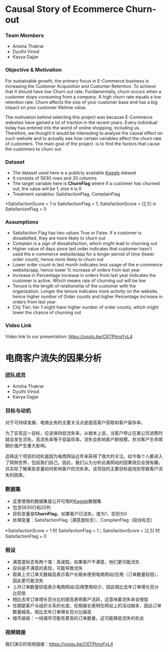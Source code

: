# Causal Story of Ecommerce Churn-out

### Team Members
- Anisha Thakrar
- Dyuthi Vinod
- Kavya Gajjar

### Objective & Motivation

For sustainable growth, the primary focus in E-Commerce business is increasing the Customer Acquisition and Customer Retention. 
To achieve that it should have low Churn out rate. Fundamentally, churn occurs when a customer stops consuming from a company. A high churn rate equals a low retention rate. Churn affects the size of your customer base and has a big impact on your customer lifetime value.

The motivation behind selecting this project was because E-Commerce websites have gained a lot of traction in the recent years. Every individual today has entered into the world of online shopping, including us. Therefore, we thought it would be interesting to analyse the causal effect on such website and to actually see how certain variables affect the churn rate of customers. The main goal of the project  is to find the factors that cause the customers to churn out

### Dataset

- The dataset used here is a publicly available [Kaggle](https://www.kaggle.com/datasets/ankitverma2010/ecommerce-customer-churn-analysis-and-prediction) dataset
- It consists of 5630 rows and 20 columns
- The target variable here is **ChurnFlag** where if a customer has churned out, the value will be 1, else it is 0
- Treatment variables: SatisfactionFlag, ComplainFlag

*SatisfactionScore = 1 is SatisfactionFlag = 1; SatisfactionScore = [2,5]  is SatisfactionFlag = 0

### Assumptions

- Satisfaction Flag has two values True or False. If a customer is dissatisfied, they are more likely to churn out
- Complain is a sign of dissatisfaction, which might lead to churning out
- Higher value of days since last order indicates that customer hasn’t used the e-commerce website/app for a longer period of time (lower order count), hence more likely to churn out
- Lower order count in last month indicates less usage of the e-commerce website/app, hence lower % increase of orders from last year
- Increase in Percentage increase in orders from last year indicates the customer is active. Which means rate of churning out will be low
- Tenure is the length of relationship of the customer with the organization. Longer the tenure indicates more activity on the website, hence higher number of Order counts and higher Percentage increase in orders from last year
- City Tier; tier 1 might have higher number of order counts, which might lower the chance of churning out

### Video Link 

Video link to our presentation: https://youtu.be/C6TPtmsYvL4 


# 电商客户流失的因果分析

### 团队成员
- Anisha Thakrar
- Dyuthi Vinod  
- Kavya Gajjar

### 目标与动机

对于可持续发展，电商业务的主要关注点是提高客户获取和客户留存率。

为了实现这一目标，应该保持低流失率。从根本上说，当客户停止在某公司消费时就会发生流失。高流失率等于低留存率。流失会影响客户群规模，并对客户生命周期价值产生重大影响。

选择这个项目的动机是因为电商网站近年来获得了很大的关注。如今每个人都进入了网购世界，包括我们自己。因此，我们认为分析此类网站的因果效应会很有趣，并实际了解某些变量如何影响客户的流失率。该项目的主要目标是找到导致客户流失的因素。

### 数据集

- 这里使用的数据集是公开可用的[Kaggle](https://www.kaggle.com/datasets/ankitverma2010/ecommerce-customer-churn-analysis-and-prediction)数据集
- 包含5630行和20列
- 目标变量是**ChurnFlag**，如果客户已流失，值为1，否则为0
- 处理变量：SatisfactionFlag（满意度标志）、ComplainFlag（投诉标志）

*SatisfactionScore = 1 时 SatisfactionFlag = 1；SatisfactionScore = [2,5] 时 SatisfactionFlag = 0

### 假设

- 满意度标志有两个值：真或假。如果客户不满意，他们更可能流失
- 投诉是不满意的表现，可能导致流失
- 距离上次订单天数越高表示客户长期未使用电商网站/应用（订单数量较低），因此更可能流失
- 上月订单数量较低表示电商网站/应用使用较少，因此相比去年订单增长百分比较低
- 相比去年订单增长百分比的提高表明客户活跃，这意味着流失率会很低
- 任期是客户与组织关系的长度。任期越长表明在网站上的活动越多，因此订单数量越高，相比去年订单增长百分比越高
- 城市层级：一线城市可能有更高的订单数量，这可能降低流失的机会

### 视频链接

我们演示的视频链接：https://youtu.be/C6TPtmsYvL4